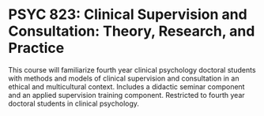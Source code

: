# PSYC 823: Clinical Supervision and Consultation: Theory, Research, and Practice

This course will familiarize fourth year clinical psychology doctoral students with methods and models of clinical supervision and consultation in an ethical and multicultural context. Includes a didactic seminar component and an applied supervision training component. Restricted to fourth year doctoral students in clinical psychology.
